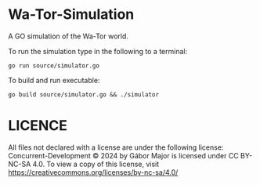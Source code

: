 # Wa-Tor-Simulation
A GO simulation of the Wa-Tor world.

To run the simulation type in the following to a terminal:

`go run source/simulator.go`

To build and run executable:

`go build source/simulator.go && ./simulator`

# LICENCE

All files not declared with a license are under the following license:  
Concurrent-Development © 2024 by Gábor Major is licensed under CC BY-NC-SA 4.0. To view a copy of this license, visit https://creativecommons.org/licenses/by-nc-sa/4.0/
